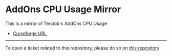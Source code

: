 # AddOns CPU Usage Mirror

This is a mirror of Terciob's AddOns CPU Usage

- [Curseforge URL](https://www.curseforge.com/wow/addons/addons-cpu-usage)

----

To open a ticket related to this repository, please do so on [this repository](https://github.com/curseforge-mirror/.github)